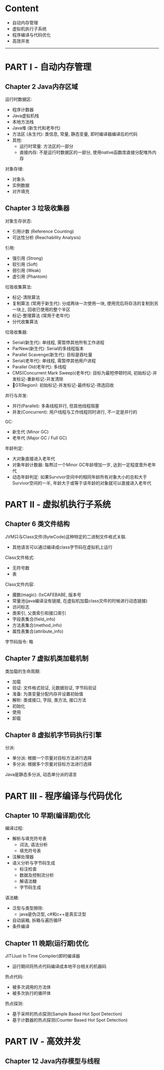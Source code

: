 # Content
- 自动内存管理
- 虚拟机执行子系统
- 程序编译与代码优化
- 高效并发

---
# PART I - 自动内存管理
## Chapter 2 Java内存区域
运行时数据区:
- 程序计数器
- Java虚拟机栈
- 本地方法栈
- Java堆 (新生代和老年代)
- 方法区 (永生代): 类信息, 常量, 静态变量, 即时编译器编译后的代码
- 其他:
    - 运行时常量: 方法区的一部分
    - 直接内存: 不是运行时数据区的一部分, 使用native函数库直接分配堆外内存

对象存储:
- 对象头
- 实例数据
- 对齐填充

## Chapter 3 垃圾收集器
对象生存状态:
- 引用计数 (Reference Counting)
- 可达性分析 (Reachability Analysis)

引用:    
- 强引用 (Strong)
- 软引用 (Soft)
- 弱引用 (Weak)
- 虚引用 (Phantom)

垃圾收集算法:
- 标记-清除算法
- 复制算法 (常用于新生代): 分成两块一次使用一块, 使用完后将存活的复制到另一块上, 回收已使用的整个半区
- 标记-整理算法 (常用于老年代)
- 分代收集算法

垃圾收集器:
- Serial(新生代): 单线程, 需暂停其他所有工作进程
- ParNew(新生代): Serial的多线程版本
- Parallel Scavenge(新生代): 目标是吞吐量
- Serial(老年代): 单线程, 需暂停其他用户进程
- Parallel Old(老年代): 多线程
- CMS(Concurrent Mark Sweep)(老年代): 目标为最短停顿时间, 初始标记-并发标记-重新标记-并发清除
- G1(Region): 初始标记-并发标记-最终标记-筛选回收

并行与并发:
- 并行(Parallel): 多条线程并行, 但其他线程阻塞
- 并发(Concurrent): 用户线程与工作线程同时进行, 不一定是并行的

GC:
- 新生代 (Minor GC)
- 老年代 (Major GC / Full GC)

年龄判定:
- 大对象直接进入老年代
- 对象年龄计数器: 每熬过一个Minor GC年龄增加一岁, 达到一定程度晋升老年代
- 动态年龄判定: 如果Survivor空间中的相同年龄所有对象大小的总和大于Survivor空间的一半, 年龄大于或等于该年龄的对象就可以直接进入老年代

# PART II - 虚拟机执行子系统
## Chapter 6 类文件结构
JVM只与Class文件(ByteCode)这种特定的二进制文件格式关联. 
- 其他语言可以通过编译成class字节码在虚拟机上运行

Class文件格式:
- 无符号数
- 表

Class文件内容:
- 魔数(magic): 0xCAFEBABE, 版本号
- 常量池(java编译没有链接, 在虚拟机加载class文件的时候进行动态链接)
- 访问标志
- 类索引, 父类索引和接口索引
- 字段表集合(field_info)
- 方法表集合(method_info)
- 属性表集合(attribute_info)

字节码指令: 略

## Chapter 7 虚拟机类加载机制
类加载的生命周期:
- 加载
- 验证: 文件格式验证, 元数据验证, 字节码验证
- 准备: 为类变量分配内存并设置初始值
- 解析: 类或接口, 字段, 类方法, 接口方法
- 初始化
- 使用
- 卸载 

## Chapter 8 虚拟机字节码执行引擎
分派:
- 单分派: 根据一个宗量对目标方法进行选择
- 多分派: 根据多个宗量对目标方法进行选择

Java是静态多分派, 动态单分派的语言

# PART III - 程序编译与代码优化
## Chapter 10 早期(编译期)优化
编译过程:
- 解析与填充符号表
    - 词法, 语法分析
    - 填充符号表
- 注解处理器
- 语义分析与字节码生成
    - 标注检查
    - 数据及控制流分析
    - 解语法糖
    - 字节码生成
    
语法糖:
- 泛型与类型擦除:
    - java是伪泛型, c#和c++是真实泛型
- 自动装箱, 拆箱与遍历循环
- 条件编译

## Chapter 11 晚期(运行期)优化                  
JIT(Just In Time Compiler)即时编译器
- 运行期间将热点代码编译成本地平台相关的机器码

热点代码:
- 被多次调用的方法体
- 被多次执行的循环体

热点探测:
- 基于采样的热点探测(Sample Based Hot Spot Detection)
- 基于计数器的热点探测(Counter Based Hot Spot Detection)

# PART IV - 高效并发
## Chapter 12 Java内存模型与线程
